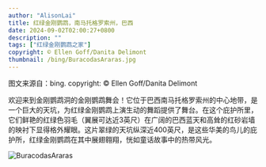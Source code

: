 ```yaml
---
author: "AlisonLai"
title: 红绿金刚鹦鹉，南马托格罗索州，巴西
date: 2024-09-02T02:00:27+0800
description: ""
tags: ["红绿金刚鹦鹉之家"]
copyright: © Ellen Goff/Danita Delimont
thumbnail: /bing/BuracodasAraras.jpg
---
```

图文来源自：bing.  copyright: © Ellen Goff/Danita Delimont

欢迎来到金刚鹦鹉洞的金刚鹦鹉舞会！它位于巴西南马托格罗索州的中心地带，是一个巨大的天坑，为红绿金刚鹦鹉上演生动的舞蹈提供了舞台。在这个庇护所里，它们鲜艳的红绿色羽毛（翼展可达近3英尺）在广阔的巴西蓝天和高耸的红砂岩墙的映衬下显得格外耀眼。这片翠绿的天坑纵深近400英尺，是这些华美的鸟儿的庇护所，红绿金刚鹦鹉在其中展翅翱翔，恍如童话故事中的热带风光。

![BuracodasAraras](/bing/BuracodasAraras.jpg)